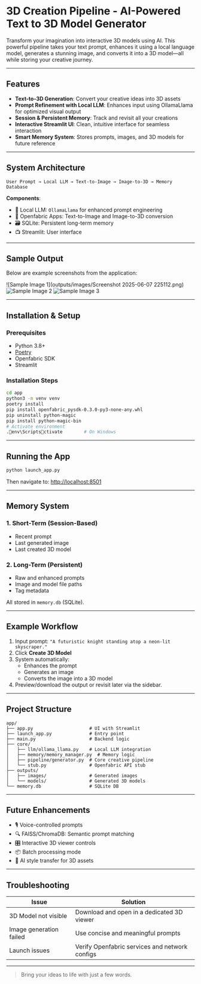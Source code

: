 
# 3D Creation Pipeline - AI-Powered Text to 3D Model Generator

Transform your imagination into interactive 3D models using AI. This powerful pipeline takes your text prompt, enhances it using a local language model, generates a stunning image, and converts it into a 3D model—all while storing your creative journey.

---

## Features

- **Text-to-3D Generation**: Convert your creative ideas into 3D assets
- **Prompt Refinement with Local LLM**: Enhances input using OllamaLlama for optimized visual output
- **Session & Persistent Memory**: Track and revisit all your creations
- **Interactive Streamlit UI**: Clean, intuitive interface for seamless interaction
- **Smart Memory System**: Stores prompts, images, and 3D models for future reference

---

## System Architecture

```
User Prompt → Local LLM → Text-to-Image → Image-to-3D → Memory Database
```

**Components**:
- 🧠 Local LLM: `OllamaLlama` for enhanced prompt engineering  
- 🎨 Openfabric Apps: Text-to-Image and Image-to-3D conversion  
- 🗃️ SQLite: Persistent long-term memory  
- 📺 Streamlit: User interface

---

## Sample Output

Below are example screenshots from the application:

![Sample Image 1](outputs/images/Screenshot 2025-06-07 225112.png)
![Sample Image 2](outputs/images/image2.png)
![Sample Image 3](outputs/images/image3.png)

---

##  Installation & Setup

### Prerequisites
- Python 3.8+
- [Poetry](https://python-poetry.org/)
- Openfabric SDK
- Streamlit

### Installation Steps

```bash
cd app
python3 -m venv venv
poetry install
pip install openfabric_pysdk-0.3.0-py3-none-any.whl
pip uninstall python-magic
pip install python-magic-bin
# Activate environment
.env\Scriptsctivate        # On Windows
```

---

## Running the App

```bash
python launch_app.py
```

Then navigate to: [http://localhost:8501](http://localhost:8501)

---

## Memory System

### 1. Short-Term (Session-Based)
- Recent prompt
- Last generated image
- Last created 3D model

### 2. Long-Term (Persistent)
- Raw and enhanced prompts
- Image and model file paths
- Tag metadata

All stored in `memory.db` (SQLite).

---

## Example Workflow

1. Input prompt: `"A futuristic knight standing atop a neon-lit skyscraper."`
2. Click **Create 3D Model**
3. System automatically:
   - Enhances the prompt
   - Generates an image
   - Converts the image into a 3D model
4. Preview/download the output or revisit later via the sidebar.

---

## Project Structure

```
app/
├── app.py                     # UI with Streamlit
├── launch_app.py              # Entry point
├── main.py                    # Backend logic
├── core/
│   ├── llm/ollama_llama.py    # Local LLM integration
│   ├── memory/memory_manager.py  # Memory logic
│   ├── pipeline/generator.py  # Core creative pipeline
│   └── stub.py                # Openfabric API stub
├── outputs/
│   ├── images/                # Generated images
│   └── models/                # Generated 3D models
└── memory.db                  # SQLite DB
```

---

## Future Enhancements

- 🎙️ Voice-controlled prompts
- 🔍 FAISS/ChromaDB: Semantic prompt matching
- 🎛️ Interactive 3D viewer controls
- 📦 Batch processing mode
- 🎨 AI style transfer for 3D assets

---

## Troubleshooting

| Issue | Solution |
|-------|----------|
| 3D Model not visible | Download and open in a dedicated 3D viewer |
| Image generation failed | Use concise and meaningful prompts |
| Launch issues | Verify Openfabric services and network configs |

---

>  Bring your ideas to life with just a few words.
